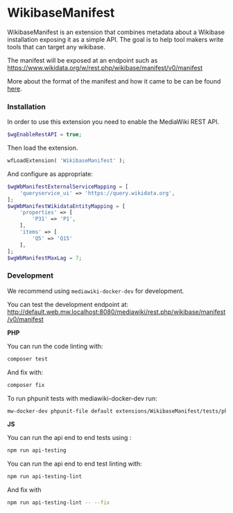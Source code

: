 # WikibaseManifest

WikibaseManifest is an extension that combines metadata about a Wikibase installation exposing it as a simple API.
The goal is to help tool makers write tools that can target any wikibase.

The manifest will be exposed at an endpoint such as https://www.wikidata.org/w/rest.php/wikibase/manifest/v0/manifest

More about the format of the manifest and how it came to be can be found [here](/docs/manifest_output_format.md).

### Installation

In order to use this extension you need to enable the MediaWiki REST API.

```php
$wgEnableRestAPI = true;
```

Then load the extension.

```php
wfLoadExtension( 'WikibaseManifest' );
```

And configure as appropriate:

```php
$wgWbManifestExternalServiceMapping = [
	'queryservice_ui' => 'https://query.wikidata.org',
];
$wgWbManifestWikidataEntityMapping = [
	'properties' => [
		'P31' => 'P1',
	],
	'items' => [
		'Q5' => 'Q15'
	],
];
$wgWbManifestMaxLag = 7;
```

### Development

We recommend using `mediawiki-docker-dev` for development.

You can test the development endpoint at:
http://default.web.mw.localhost:8080/mediawiki/rest.php/wikibase/manifest/v0/manifest

**PHP**

You can run the code linting with:
```sh
composer test
```

And fix with:
```sh
composer fix
```

To run phpunit tests with mediawiki-docker-dev run:
```sh
mw-docker-dev phpunit-file default extensions/WikibaseManifest/tests/phpunit/
```

**JS**

You can run the api end to end tests using :
```sh
npm run api-testing
```

You can run the api end to end test linting with:
```sh
npm run api-testing-lint
```

And fix with
```sh
npm run api-testing-lint -- --fix
```
